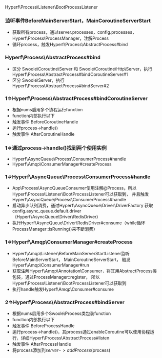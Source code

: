 Hyperf\Process\Listener\BootProcessListener

### 监听事件BeforeMainServerStart，MainCoroutineServerStart

- 获取所有process，通过server.processes，config.processes，Hyperf\Process\ProcessManager，注解Process
- 循环process，触发Hyperf\Process\AbstractProcess#bind

### Hyperf\Process\AbstractProcess#bind

- 区分 Swoole\Coroutine\Server 和 Swoole\Coroutine\Http\Server，执行Hyperf\Process\AbstractProcess#bindCoroutineServer#1
- 区分 Swoole\Server，执行Hyperf\Process\AbstractProcess#bindServer#2

### 1=>Hyperf\Process\AbstractProcess#bindCoroutineServer

- 根据nums启用多个协程运行function
- function内部执行以下
- 触发事件 BeforeCoroutineHandle
- 运行process->handle()
- 触发事件 AfterCoroutineHandle

### 1=>通过process->handle()找到两个使用实例

- Hyperf\AsyncQueue\Process\ConsumerProcess#handle
- Hyperf\Amqp\ConsumerManager#createProcess

### 1=>Hyperf\AsyncQueue\Process\ConsumerProcess#handle

- App\Process\AsyncQueueConsumer使用注解@Process，所以Hyperf\Process\Listener\BootProcessListener可以获取到，
  并且触发Hyperf\AsyncQueue\Process\ConsumerProcess#handle
- 启动异步队列消费，通过Hyperf\AsyncQueue\Driver\DriverFactory
  获取config.async_queue.default.driver（Hyperf\AsyncQueue\Driver\RedisDriver）
- 执行Hyperf\AsyncQueue\Driver\RedisDriver#consume（while循环ProcessManager::isRunning()来不断消费）

### 1=>Hyperf\Amqp\ConsumerManager#createProcess

- Hyperf\Amqp\Listener\BeforeMainServerStartListener监听BeforeMainServerStart， MainCoroutineServerStart，
  触发Hyperf\Amqp\ConsumerManager#run
- 获取注解Hyperf\Amqp\Annotation\Consumer，将其用AbstractProcess类包装，通过ProcessManager::register，
  所以Hyperf\Process\Listener\BootProcessListener可以获取到
- 执行handle触发Hyperf\Amqp\Consumer#consume

### 2=>Hyperf\Process\AbstractProcess#bindServer

- 根据nums启用多个Swoole\Process类包装function
- function内部执行以下
- 触发事件 BeforeProcessHandle
- 运行process->handle()，其process通过enableCoroutine可以使用协程运行，详细Hyperf\Process\AbstractProcess#listen
- 触发事件 AfterProcessHandle
- 将process添加到$server->addProcess($process)
